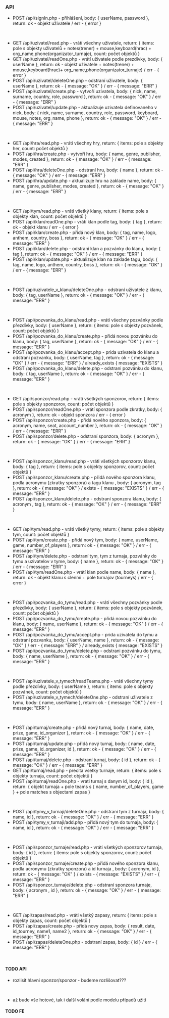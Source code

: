 ### API

- POST /api/signIn.php - přihlášení, body: { userName, password }, return: ok - objekt uživatele / err - { error }

<br />

- GET /api/uzivatel/read.php - vrátí všechny uživatele, return: { items: pole s objekty uživatelů + notes(trener) + mouse,keyboard(hrac) + org_name,phone(organizator_turnaje), count: počet objektů }
- GET /api/uzivatel/readOne.php - vrátí uživatele podle prezdívky, body: { userName }, return: ok - objekt uživatele + notes(trener) + mouse,keyboard(hrac)+ org_name,phone(organizator_turnaje) / err - { error }
- POST /api/uzivatel/deleteOne.php - odstraní uživatele, body: { userName }, return: ok - { message: "OK" } / err - { message: "ERR" }
- POST /api/uzivatel/create.php - vytvoří uzivatela, body: { nick, name, surname, country, role, password }, return: ok - { message: "OK" } / err - { message: "ERR" }
- POST /api/uzivatel/update.php - aktualizuje uzivatela definovaneho v nick, body: { nick, name, surname, country, role, password, keyboard, mouse, notes, org_name, phone }, return: ok - { message: "OK" } / err - { message: "ERR" }

<br />

- GET /api/hra/read.php - vrátí všechny hry, return: { items: pole s objekty her, count: počet objektů }
- POST /api/hra/create.php - vytvoří hru, body: { name, genre, publisher, modes, created }, return: ok - { message: "OK" } / err - { message: "ERR" }
- POST /api/hra/deleteOne.php - odstraní hru, body: { name }, return: ok - { message: "OK" } / err - { message: "ERR" }
- POST /api/hra/update.php - aktualizuje hru na zaklade name, body: { name, genre, publisher, modes, created }, return: ok - { message: "OK" } / err - { message: "ERR" }

<br />

- GET /api/tym/read.php - vráti všetký klany, return: { items: pole s objekty klan, count: počet objektů }
- POST /api/klan/readOne.php - vrátí klan podle tag, body: { tag }, return: ok - objekt klanu / err - { error }
- POST /api/klan/create.php - přidá nový klan, body: { tag, name, logo, anthem, country, boss }, return: ok - { message: "OK" } / err - { message: "ERR" }
- POST /api/klan/delete.php - odstraní klan a pozvánky do klanu, body: { tag }, return: ok - { message: "OK" } / err - { message: "ERR" }
- POST /api/klan/update.php - aktualizuje klan na zaklade tagu, body: { tag, name, logo, anthem, country, boss }, return: ok - { message: "OK" } / err - { message: "ERR" }

<br />

- POST /api/uzivatele_v_klanu/deleteOne.php - odstraní uživatele z klanu, body: { tag, userName }, return: ok - { message: "OK" } / err - { message: "ERR" }

<br />

- POST /api/pozvanka_do_klanu/read.php - vrátí všechny pozvánky podle přezdívky, body: { userName }, return: { items: pole s objekty pozvánek, count: počet objektů }
- POST /api/pozvanka_do_klanu/create.php - přidá novou pozvánku do klanu, body: { tag, userName }, return: ok - { message: "OK" } / err - { message: "ERR" }
- POST /api/pozvanka_do_klanu/accept.php - prida uzivatela do klanu a odstrani pozvanku, body: { userName, tag }, return: ok - { message: "OK" } / err - { message: "ERR" } / already_exists { message: "EXISTS" }
- POST /api/pozvanka_do_klanu/delete.php - odstrani pozvánku do klanu, body: { tag, userName }, return: ok - { message: "OK" } / err - { message: "ERR" }

<br />

- GET /api/sponzor/read.php - vráti všetkých sponzorov, return: { items: pole s objekty sponzorov, count: počet objektů }
- POST /api/sponzor/readOne.php - vrátí sponzora podle zkratky, body: { acronym }, return: ok - objekt sponzora / err - { error }
- POST /api/sponzor/create.php - přidá nového sponzora, body: { acronym, name, seat, account_number }, return: ok - { message: "OK" } / err - { message: "ERR" }
- POST /api/sponzor/delete.php - odstraní sponzora, body: { acronym }, return: ok - { message: "OK" } / err - { message: "ERR" }

<br />

- POST /api/sponzor_klanu/read.php - vráti všetkých sponzorov klanu, body: { tag }, return: { items: pole s objekty sponzorov, count: počet objektů }
- POST /api/sponzor_klanu/create.php - přidá nového sponzora klanu, podla acronymu (zkratky sponzora) a tagu klanu , body: { acronym, tag }, return: ok - { message: "OK" } / exists - { message: "EXISTS" }  / err - { message: "ERR" }
- POST /api/sponzor_klanu/delete.php - odstraní sponzora klanu, body: { acronym , tag }, return: ok - { message: "OK" } / err - { message: "ERR" }

<br />

- GET /api/tym/read.php - vráti všetký tymy, return: { items: pole s objekty tym, count: počet objektů }
- POST /api/tym/create.php - přidá nový tym, body: { name, userName, game, number_of_players }, return: ok - { message: "OK" } / err - { message: "ERR" }
- POST /api/tym/delete.php - odstraní tym, tym z turnaja, pozvánky do tymu a uzivatelov v tyme, body: { name }, return: ok - { message: "OK" } / err - { message: "ERR" }
- POST /api/tym/readOne.php - vrátí klan podle name, body: { name }, return: ok - objekt klanu s clenmi + pole turnajov (tourneys)  / err - { error }

<br />

- POST /api/pozvanka_do_tymu/read.php - vrátí všechny pozvánky podle přezdívky, body: { userName }, return: { items: pole s objekty pozvánek, count: počet objektů }
- POST /api/pozvanka_do_tymu/create.php - přidá novou pozvánku do klanu, body: { name, userName }, return: ok - { message: "OK" } / err - { message: "ERR" }
- POST /api/pozvanka_do_tymu/accept.php - prida uzivatela do tymu a odstrani pozvanku, body: { userName, name }, return: ok - { message: "OK" } / err - { message: "ERR" } / already_exists { message: "EXISTS" }
- POST /api/pozvanka_do_tymu/delete.php - odstrani pozvánku do tymu, body: { name, userName }, return: ok - { message: "OK" } / err - { message: "ERR" }

<br />

- POST /api/uzivatele_v_tymech/readTeams.php - vrátí všechny tymy podle přezdívky, body: { userName }, return: { items: pole s objekty pozvánek, count: počet objektů }
- POST /api/uzivatele_v_tymech/deleteOne.php - odstraní uživatele z tymu, body: { name, userName }, return: ok - { message: "OK" } / err - { message: "ERR" }

<br />

- POST /api/turnaj/create.php - přidá nový turnaj, body: { name, date, prize, game, id_organizer }, return: ok - { message: "OK" } / err - { message: "ERR" }
- POST /api/turnaj/update.php - přidá nový turnaj, body: { name, date, prize, game, id_organizer, id }, return: ok - { message: "OK" } / err - { message: "ERR" }
- POST /api/turnaj/delete.php - odstraní turnaj, body: { id }, return: ok - { message: "OK" } / err - { message: "ERR" }
- GET /api/turnaj/read.php - precita vsetky turnaje, return: { items: pole s objekty turnaja, count: počet objektů }
- POST /api/turnaj/readOne.php - vrati turnaj s danym id, body: { id }, return: { objekt turnaja + pole teams s { name, number_of_players, game } + pole matches s objectami zapas }

<br />

- POST /api/tymy_v_turnaji/deleteOne.php - odstraní tym z turnaja, body: { name, id }, return: ok - { message: "OK" } / err - { message: "ERR" }
- POST /api/tymy_v_turnaji/add.php - přidá nový tym do turnaja, body: { name, id }, return: ok - { message: "OK" } / err - { message: "ERR" }

<br />

- POST /api/sponzor_turnaje/read.php - vráti všetkých sponzorov turnaja, body: { id }, return: { items: pole s objekty sponzorov, count: počet objektů }
- POST /api/sponzor_turnaje/create.php - přidá nového sponzora klanu, podla acronymu (zkratky sponzora) a id turnaja , body: { acronym, id }, return: ok - { message: "OK" } / exists - { message: "EXISTS" }  / err - { message: "ERR" }
- POST /api/sponzor_turnaje/delete.php - odstraní sponzora turnaje, body: { acronym , id }, return: ok - { message: "OK" } / err - { message: "ERR" }

<br />

- GET /api/zapas/read.php - vráti všetký zapasy, return: { items: pole s objekty zapas, count: počet objektů }
- POST /api/zapas/create.php - přidá novy zapas, body: { result, date, id_tourney, name1, name2 }, return: ok - { message: "OK" } / err - { message: "ERR" }
- POST /api/zapas/deleteOne.php - odstraní zapas, body: { id } / err - { message: "ERR" }

<br />

#### TODO API

- rozlisit hlavni sponzor/sponzor - budeme rozlišovat???

<br />

- až bude vše hotové, tak i další volání podle modelu případů užití

#### TODO FE
